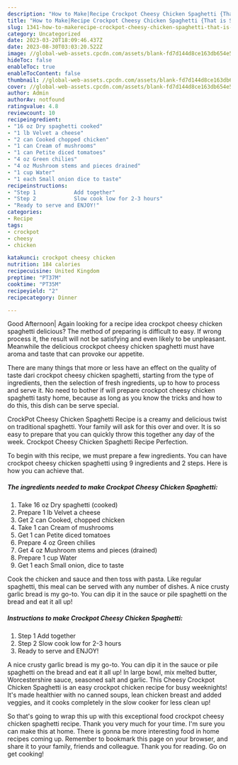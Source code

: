 ```yaml
---
description: "How to Make|Recipe Crockpot Cheesy Chicken Spaghetti {That is Simple"
title: "How to Make|Recipe Crockpot Cheesy Chicken Spaghetti {That is Simple"
slug: 1341-how-to-makerecipe-crockpot-cheesy-chicken-spaghetti-that-is-simple
category: Uncategorized
date: 2023-03-20T18:09:46.437Z
date: 2023-08-30T03:03:20.522Z
image: //global-web-assets.cpcdn.com/assets/blank-fd7d144d8ce163db654e5a02c40b08a2775adb7897d16e4062681dc7e1b2800f.png
hideToc: false
enableToc: true
enableTocContent: false
thumbnail: //global-web-assets.cpcdn.com/assets/blank-fd7d144d8ce163db654e5a02c40b08a2775adb7897d16e4062681dc7e1b2800f.png
cover: //global-web-assets.cpcdn.com/assets/blank-fd7d144d8ce163db654e5a02c40b08a2775adb7897d16e4062681dc7e1b2800f.png
author: Admin
authorAv: notfound
ratingvalue: 4.8
reviewcount: 10
recipeingredient:
- "16 oz Dry spaghetti cooked"
- "1 lb Velvet a cheese"
- "2 can Cooked chopped chicken"
- "1 can Cream of mushrooms"
- "1 can Petite diced tomatoes"
- "4 oz Green chilies"
- "4 oz Mushroom stems and pieces drained"
- "1 cup Water"
- "1 each Small onion dice to taste"
recipeinstructions:
- "Step 1            Add together"
- "Step 2            Slow cook low for 2-3 hours"
- "Ready to serve and ENJOY!"
categories:
- Recipe
tags:
- crockpot
- cheesy
- chicken

katakunci: crockpot cheesy chicken 
nutrition: 184 calories
recipecuisine: United Kingdom
preptime: "PT37M"
cooktime: "PT35M"
recipeyield: "2"
recipecategory: Dinner

---
```



Good Afternoon| Again looking for a recipe idea crockpot cheesy chicken spaghetti delicious? The method of preparing is difficult to easy. If wrong process it, the result will not be satisfying and even likely to be unpleasant. Meanwhile the delicious crockpot cheesy chicken spaghetti must have aroma and taste that can provoke our appetite.






There are many things that more or less have an effect on the quality of taste dari crockpot cheesy chicken spaghetti, starting from the type of ingredients, then the selection of fresh ingredients, up to how to process and serve it. No need to bother if will prepare crockpot cheesy chicken spaghetti tasty home, because as long as you know the tricks and how to do this, this dish can be serve  special.


CrockPot Cheesy Chicken Spaghetti Recipe is a creamy and delicious twist on traditional spaghetti. Your family will ask for this over and over. It is so easy to prepare that you can quickly throw this together any day of the week. Crockpot Cheesy Chicken Spaghetti Recipe Perfection.


To begin with this recipe, we must prepare a few ingredients. You can have crockpot cheesy chicken spaghetti using 9 ingredients and 2 steps. Here is how you can achieve that.

<!--inarticleads1-->

##### The ingredients needed to make Crockpot Cheesy Chicken Spaghetti:

1. Take 16 oz Dry spaghetti (cooked)
1. Prepare 1 lb Velvet a cheese
1. Get 2 can Cooked, chopped chicken
1. Take 1 can Cream of mushrooms
1. Get 1 can Petite diced tomatoes
1. Prepare 4 oz Green chilies
1. Get 4 oz Mushroom stems and pieces (drained)
1. Prepare 1 cup Water
1. Get 1 each Small onion, dice to taste


Cook the chicken and sauce and then toss with pasta. Like regular spaghetti, this meal can be served with any number of dishes. A nice crusty garlic bread is my go-to. You can dip it in the sauce or pile spaghetti on the bread and eat it all up! 

<!--inarticleads2-->

##### Instructions to make Crockpot Cheesy Chicken Spaghetti:

1. Step 1            Add together
1. Step 2            Slow cook low for 2-3 hours
1. Ready to serve and ENJOY!

A nice crusty garlic bread is my go-to. You can dip it in the sauce or pile spaghetti on the bread and eat it all up! In large bowl, mix melted butter, Worcestershire sauce, seasoned salt and garlic. This Cheesy Crockpot Chicken Spaghetti is an easy crockpot chicken recipe for busy weeknights! It&#39;s made healthier with no canned soups, lean chicken breast and added veggies, and it cooks completely in the slow cooker for less clean up! 

So that's going to wrap this up with this exceptional food crockpot cheesy chicken spaghetti recipe. Thank you very much for your time. I'm sure you can make this at home. There is gonna be more interesting food in home recipes coming up. Remember to bookmark this page on your browser, and share it to your family, friends and colleague. Thank you for reading. Go on get cooking!
